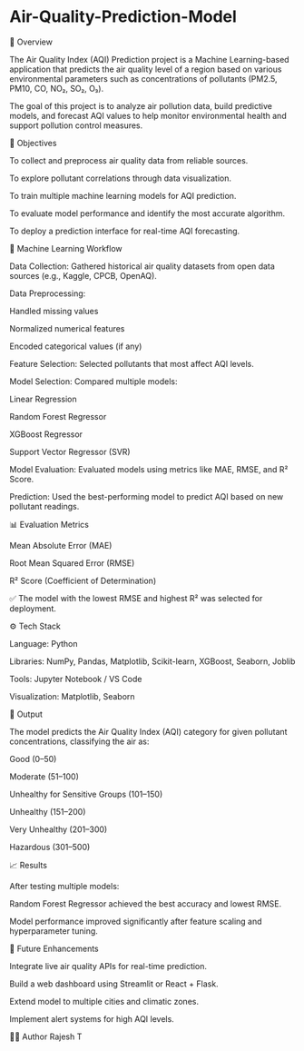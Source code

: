 # Air-Quality-Prediction-Model

📘 Overview

The Air Quality Index (AQI) Prediction project is a Machine Learning-based application that predicts the air quality level of a region based on various environmental parameters such as concentrations of pollutants (PM2.5, PM10, CO, NO₂, SO₂, O₃).

The goal of this project is to analyze air pollution data, build predictive models, and forecast AQI values to help monitor environmental health and support pollution control measures.

🎯 Objectives

To collect and preprocess air quality data from reliable sources.

To explore pollutant correlations through data visualization.

To train multiple machine learning models for AQI prediction.

To evaluate model performance and identify the most accurate algorithm.

To deploy a prediction interface for real-time AQI forecasting.

🧩 Machine Learning Workflow

Data Collection: Gathered historical air quality datasets from open data sources (e.g., Kaggle, CPCB, OpenAQ).

Data Preprocessing:

Handled missing values

Normalized numerical features

Encoded categorical values (if any)

Feature Selection: Selected pollutants that most affect AQI levels.

Model Selection: Compared multiple models:

Linear Regression

Random Forest Regressor

XGBoost Regressor

Support Vector Regressor (SVR)

Model Evaluation: Evaluated models using metrics like MAE, RMSE, and R² Score.

Prediction: Used the best-performing model to predict AQI based on new pollutant readings.


📊 Evaluation Metrics

Mean Absolute Error (MAE)

Root Mean Squared Error (RMSE)

R² Score (Coefficient of Determination)

✅ The model with the lowest RMSE and highest R² was selected for deployment.

⚙️ Tech Stack

Language: Python

Libraries: NumPy, Pandas, Matplotlib, Scikit-learn, XGBoost, Seaborn, Joblib

Tools: Jupyter Notebook / VS Code

Visualization: Matplotlib, Seaborn

🚀 Output

The model predicts the Air Quality Index (AQI) category for given pollutant concentrations, classifying the air as:

Good (0–50)

Moderate (51–100)

Unhealthy for Sensitive Groups (101–150)

Unhealthy (151–200)

Very Unhealthy (201–300)

Hazardous (301–500)

📈 Results

After testing multiple models:

Random Forest Regressor achieved the best accuracy and lowest RMSE.

Model performance improved significantly after feature scaling and hyperparameter tuning.

🧰 Future Enhancements

Integrate live air quality APIs for real-time prediction.

Build a web dashboard using Streamlit or React + Flask.

Extend model to multiple cities and climatic zones.

Implement alert systems for high AQI levels.

👨‍💻 Author
Rajesh T
